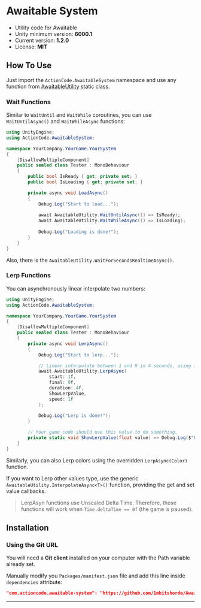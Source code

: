 # Awaitable System

* Utility code for Awaitable
* Unity minimum version: **6000.1**
* Current version: **1.2.0**
* License: **MIT**

## How To Use

Just import the `ActionCode.AwaitableSystem` namespace and use any function from [AwaitableUtility](/Runtime/AwaitableUtility.cs) static class.

### Wait Functions

Similar to `WaitUntil` and `WaitWhile` coroutines, you can use `WaitUntilAsync()` and `WaitWhileAsync` functions:

```csharp
using UnityEngine;
using ActionCode.AwaitableSystem;

namespace YourCompany.YourGame.YourSystem
{
    [DisallowMultipleComponent]
    public sealed class Tester : MonoBehaviour
    {
        public bool IsReady { get; private set; }
        public bool IsLoading { get; private set; }

        private async void LoadAsync()
        {
            Debug.Log("Start to load...");
            
            await AwaitableUtility.WaitUntilAsync(() => IsReady);
            await AwaitableUtility.WaitWhileAsync(() => IsLoading);
            
            Debug.Log("Loading is done!");
        }
    }
}
```

Also, there is the `AwaitableUtility.WaitForSecondsRealtimeAsync()`.

### Lerp Functions

You can asynchronously linear interpolate two numbers: 

```csharp
using UnityEngine;
using ActionCode.AwaitableSystem;

namespace YourCompany.YourGame.YourSystem
{
    [DisallowMultipleComponent]
    public sealed class Tester : MonoBehaviour
    {
        private async void LerpAsync()
        {
            Debug.Log("Start to lerp...");

            // Linear interpolate between 1 and 8 in 4 seconds, using 1 as speed.
            await AwaitableUtility.LerpAsync(
                start: 1f,
                final: 8f,
                duration: 4f,
                ShowLerpValue,
                speed: 1f
            );
            
            Debug.Log("Lerp is done!");
        }

		// Your game code should use this value to do something.
        private static void ShowLerpValue(float value) => Debug.Log($"Lerp Value: {value}");
    }
}
```

Similarly, you can also Lerp colors using the overridden `LerpAsync(Color)` function.

If you want to Lerp other values type, use the generic `AwaitableUtility.InterpolateAsync<T>()` function, providing the get and set value callbacks.

> LerpAsyn functions use Unscaled Delta Time. Therefore, those functions will work when `Time.deltaTime == 0f` (the game is paused).

## Installation

### Using the Git URL

You will need a **Git client** installed on your computer with the Path variable already set. 

Manually modify you `Packages/manifest.json` file and add this line inside `dependencies` attribute: 

```json
"com.actioncode.awaitable-system": "https://github.com/1mbitshorde/AwaitableSystem.git"
```
---
